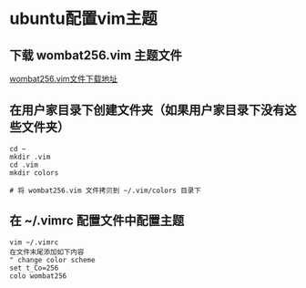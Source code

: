 # ubuntu配置vim主题



## 下载 wombat256.vim 主题文件

[wombat256.vim文件下载地址](https://www.vim.org/scripts/script.php?script_id=2465)





## 在用户家目录下创建文件夹（如果用户家目录下没有这些文件夹）

```shell
cd ~
mkdir .vim
cd .vim
mkdir colors

# 将 wombat256.vim 文件拷贝到 ~/.vim/colors 目录下
```





## 在 ~/.vimrc 配置文件中配置主题

```shell
vim ~/.vimrc
在文件末尾添加如下内容
" change color scheme
set t_Co=256
colo wombat256
```

